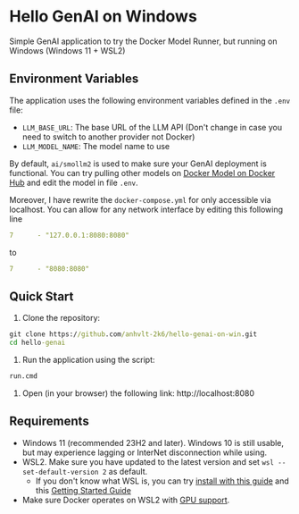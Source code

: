 # Hello GenAI on Windows

Simple GenAI application to try the Docker Model Runner, but running on Windows (Windows 11 + WSL2)

## Environment Variables

The application uses the following environment variables defined in the `.env` file:

- `LLM_BASE_URL`: The base URL of the LLM API (Don't change in case you need to switch to another provider not Docker)
- `LLM_MODEL_NAME`: The model name to use

By default, `ai/smollm2` is used to make sure your GenAI deployment is functional. You can try pulling other models on [Docker Model on Docker Hub](https://hub.docker.com/u/ai) and edit the model in file `.env`.

Moreover, I have rewrite the `docker-compose.yml` for only accessible via localhost. You can allow for any network interface by editing this following line

```yml
7      - "127.0.0.1:8080:8080"
```

to 

```yml
7      - "8080:8080"
```

## Quick Start

1. Clone the repository:

```cmd
git clone https://github.com/anhvlt-2k6/hello-genai-on-win.git
cd hello-genai
```

1. Run the application using the script:

```cmd
run.cmd
```

1. Open (in your browser) the following link: http://localhost:8080

## Requirements

- Windows 11 (recommended 23H2 and later). Windows 10 is still usable, but may experience lagging or InterNet disconnection while using.
- WSL2. Make sure you have updated to the latest version and set `wsl --set-default-version 2` as default.
  - If you don't know what WSL is, you can try [install with this guide](https://learn.microsoft.com/en-us/windows/wsl/install) and this [Getting Started Guide](https://youtu.be/_fntjriRe48?si=VexhJm6bb44m3CbF)
- Make sure Docker operates on WSL2 with [GPU support](https://docs.docker.com/desktop/features/gpu/).
